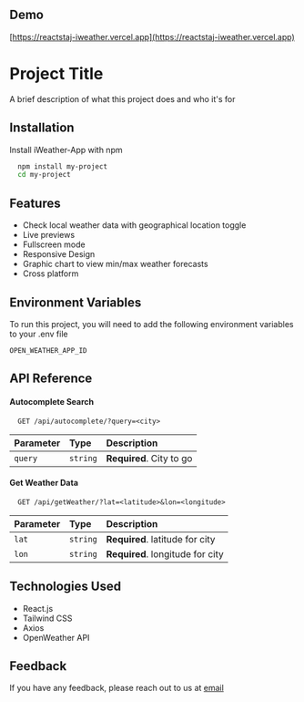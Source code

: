 
## Demo
[https://reactstaj-iweather.vercel.app](https://reactstaj-iweather.vercel.app)

# Project Title

A brief description of what this project does and who it's for


## Installation

Install iWeather-App with npm

```bash
  npm install my-project
  cd my-project
```
    
## Features

- Check local weather data with geographical location toggle
- Live previews
- Fullscreen mode
- Responsive Design
- Graphic chart to view min/max weather forecasts 
- Cross platform


## Environment Variables

To run this project, you will need to add the following environment variables to your .env file

`OPEN_WEATHER_APP_ID`


## API Reference

#### Autocomplete Search

```http
  GET /api/autocomplete/?query=<city>
```

| Parameter | Type     | Description                |
| :-------- | :------- | :------------------------- |
|  `query`  | `string` | **Required**.  City to go  |

#### Get Weather Data

```http
  GET /api/getWeather/?lat=<latitude>&lon=<longitude>
```

|  Parameter  | Type     | Description                       |
|  :--------  | :------- | :-------------------------------- |
|    `lat`    | `string` | **Required**.  latitude for city  |
|    `lon`    | `string` | **Required**. longitude for city  |


## Technologies Used

- React.js
- Tailwind CSS
- Axios
- OpenWeather API

## Feedback

If you have any feedback, please reach out to us at [email](erdemmgunal@gmail.com)
